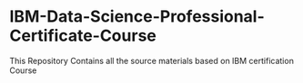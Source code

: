 # IBM-Data-Science-Professional-Certificate-Course
This Repository Contains all the source materials based on IBM certification Course
